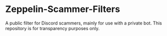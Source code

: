 # Zeppelin-Scammer-Filters
A public filter for Discord scammers, mainly for use with a private bot. This repository is for transparency purposes only.
